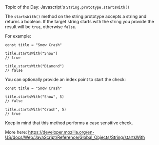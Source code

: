 Topic of the Day: Javascript's `String.prototype.startsWith()`

The `startsWith()` method on the string prototype accepts a string and returns a boolean.  If the target string starts with the string you provide the result will be `true`, otherwise `false`.

For example:

```
const title = "Snow Crash"

title.startsWith("Snow")
// true

title.startsWith("Diamond")
// false
```

You can optionally provide an index point to start the check:

```
const title = "Snow Crash"

title.startsWith("Snow", 5)
// false

title.startsWith("Crash", 5)
// true
```

Keep in mind that this method performs a case sensitive check.

More here:
https://developer.mozilla.org/en-US/docs/Web/JavaScript/Reference/Global_Objects/String/startsWith
